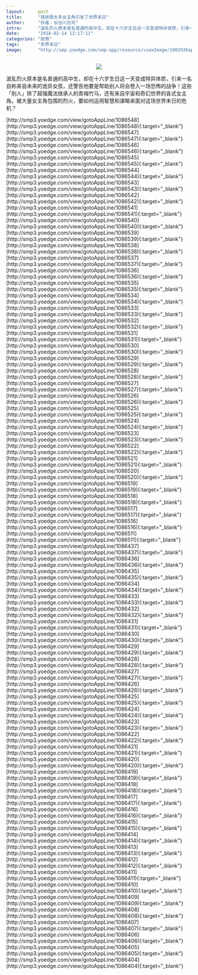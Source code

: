 ```yaml
---
layout:     post
title:      "我拯救太多女主角引发了世界末日"
author:     "作者：长谷川光司"
intro:      "波乱烈火原本是名普通的高中生，却在十六岁生日这一天变成特异体质，引来一名自称来自未来的诡异女孩，还警告他要是帮助别人将会卷入一场恐怖的战争！这些「别人」除了超强魔法继承人的青梅竹马，还有来自宇宙和奇幻世界的各式女主角。被大量女主角包围的烈火，要如何运用智慧和谋略来面对这场世界末日的危机？"
date:       "2018-02-14 12:17:11"
categories: "拯救"
tags:       "世界末日"
image:      "http://smp.yoedge.com/smp-app/resource/viewImage/1002926appline.png"
---
```

<div style="text-align: center">
<p><img src="http://smp.yoedge.com/smp-app/resource/viewImage/1002926appline.png"/></p>
</div>
<p class="post-meta">
<span>波乱烈火原本是名普通的高中生，却在十六岁生日这一天变成特异体质，引来一名自称来自未来的诡异女孩，还警告他要是帮助别人将会卷入一场恐怖的战争！这些「别人」除了超强魔法继承人的青梅竹马，还有来自宇宙和奇幻世界的各式女主角。被大量女主角包围的烈火，要如何运用智慧和谋略来面对这场世界末日的危机？</span>
</p>
[http://smp3.yoedge.com/view/gotoAppLine/1086548](http://smp3.yoedge.com/view/gotoAppLine/1086548){:target="_blank"}
[http://smp3.yoedge.com/view/gotoAppLine/1086547](http://smp3.yoedge.com/view/gotoAppLine/1086547){:target="_blank"}
[http://smp3.yoedge.com/view/gotoAppLine/1086546](http://smp3.yoedge.com/view/gotoAppLine/1086546){:target="_blank"}
[http://smp3.yoedge.com/view/gotoAppLine/1086545](http://smp3.yoedge.com/view/gotoAppLine/1086545){:target="_blank"}
[http://smp3.yoedge.com/view/gotoAppLine/1086544](http://smp3.yoedge.com/view/gotoAppLine/1086544){:target="_blank"}
[http://smp3.yoedge.com/view/gotoAppLine/1086543](http://smp3.yoedge.com/view/gotoAppLine/1086543){:target="_blank"}
[http://smp3.yoedge.com/view/gotoAppLine/1086542](http://smp3.yoedge.com/view/gotoAppLine/1086542){:target="_blank"}
[http://smp3.yoedge.com/view/gotoAppLine/1086541](http://smp3.yoedge.com/view/gotoAppLine/1086541){:target="_blank"}
[http://smp3.yoedge.com/view/gotoAppLine/1086540](http://smp3.yoedge.com/view/gotoAppLine/1086540){:target="_blank"}
[http://smp3.yoedge.com/view/gotoAppLine/1086539](http://smp3.yoedge.com/view/gotoAppLine/1086539){:target="_blank"}
[http://smp3.yoedge.com/view/gotoAppLine/1086538](http://smp3.yoedge.com/view/gotoAppLine/1086538){:target="_blank"}
[http://smp3.yoedge.com/view/gotoAppLine/1086537](http://smp3.yoedge.com/view/gotoAppLine/1086537){:target="_blank"}
[http://smp3.yoedge.com/view/gotoAppLine/1086536](http://smp3.yoedge.com/view/gotoAppLine/1086536){:target="_blank"}
[http://smp3.yoedge.com/view/gotoAppLine/1086535](http://smp3.yoedge.com/view/gotoAppLine/1086535){:target="_blank"}
[http://smp3.yoedge.com/view/gotoAppLine/1086534](http://smp3.yoedge.com/view/gotoAppLine/1086534){:target="_blank"}
[http://smp3.yoedge.com/view/gotoAppLine/1086533](http://smp3.yoedge.com/view/gotoAppLine/1086533){:target="_blank"}
[http://smp3.yoedge.com/view/gotoAppLine/1086532](http://smp3.yoedge.com/view/gotoAppLine/1086532){:target="_blank"}
[http://smp3.yoedge.com/view/gotoAppLine/1086531](http://smp3.yoedge.com/view/gotoAppLine/1086531){:target="_blank"}
[http://smp3.yoedge.com/view/gotoAppLine/1086530](http://smp3.yoedge.com/view/gotoAppLine/1086530){:target="_blank"}
[http://smp3.yoedge.com/view/gotoAppLine/1086529](http://smp3.yoedge.com/view/gotoAppLine/1086529){:target="_blank"}
[http://smp3.yoedge.com/view/gotoAppLine/1086528](http://smp3.yoedge.com/view/gotoAppLine/1086528){:target="_blank"}
[http://smp3.yoedge.com/view/gotoAppLine/1086527](http://smp3.yoedge.com/view/gotoAppLine/1086527){:target="_blank"}
[http://smp3.yoedge.com/view/gotoAppLine/1086526](http://smp3.yoedge.com/view/gotoAppLine/1086526){:target="_blank"}
[http://smp3.yoedge.com/view/gotoAppLine/1086525](http://smp3.yoedge.com/view/gotoAppLine/1086525){:target="_blank"}
[http://smp3.yoedge.com/view/gotoAppLine/1086524](http://smp3.yoedge.com/view/gotoAppLine/1086524){:target="_blank"}
[http://smp3.yoedge.com/view/gotoAppLine/1086523](http://smp3.yoedge.com/view/gotoAppLine/1086523){:target="_blank"}
[http://smp3.yoedge.com/view/gotoAppLine/1086522](http://smp3.yoedge.com/view/gotoAppLine/1086522){:target="_blank"}
[http://smp3.yoedge.com/view/gotoAppLine/1086521](http://smp3.yoedge.com/view/gotoAppLine/1086521){:target="_blank"}
[http://smp3.yoedge.com/view/gotoAppLine/1086520](http://smp3.yoedge.com/view/gotoAppLine/1086520){:target="_blank"}
[http://smp3.yoedge.com/view/gotoAppLine/1086519](http://smp3.yoedge.com/view/gotoAppLine/1086519){:target="_blank"}
[http://smp3.yoedge.com/view/gotoAppLine/1086518](http://smp3.yoedge.com/view/gotoAppLine/1086518){:target="_blank"}
[http://smp3.yoedge.com/view/gotoAppLine/1086517](http://smp3.yoedge.com/view/gotoAppLine/1086517){:target="_blank"}
[http://smp3.yoedge.com/view/gotoAppLine/1086516](http://smp3.yoedge.com/view/gotoAppLine/1086516){:target="_blank"}
[http://smp3.yoedge.com/view/gotoAppLine/1086511](http://smp3.yoedge.com/view/gotoAppLine/1086511){:target="_blank"}
[http://smp3.yoedge.com/view/gotoAppLine/1086437](http://smp3.yoedge.com/view/gotoAppLine/1086437){:target="_blank"}
[http://smp3.yoedge.com/view/gotoAppLine/1086436](http://smp3.yoedge.com/view/gotoAppLine/1086436){:target="_blank"}
[http://smp3.yoedge.com/view/gotoAppLine/1086435](http://smp3.yoedge.com/view/gotoAppLine/1086435){:target="_blank"}
[http://smp3.yoedge.com/view/gotoAppLine/1086434](http://smp3.yoedge.com/view/gotoAppLine/1086434){:target="_blank"}
[http://smp3.yoedge.com/view/gotoAppLine/1086433](http://smp3.yoedge.com/view/gotoAppLine/1086433){:target="_blank"}
[http://smp3.yoedge.com/view/gotoAppLine/1086432](http://smp3.yoedge.com/view/gotoAppLine/1086432){:target="_blank"}
[http://smp3.yoedge.com/view/gotoAppLine/1086431](http://smp3.yoedge.com/view/gotoAppLine/1086431){:target="_blank"}
[http://smp3.yoedge.com/view/gotoAppLine/1086430](http://smp3.yoedge.com/view/gotoAppLine/1086430){:target="_blank"}
[http://smp3.yoedge.com/view/gotoAppLine/1086429](http://smp3.yoedge.com/view/gotoAppLine/1086429){:target="_blank"}
[http://smp3.yoedge.com/view/gotoAppLine/1086428](http://smp3.yoedge.com/view/gotoAppLine/1086428){:target="_blank"}
[http://smp3.yoedge.com/view/gotoAppLine/1086427](http://smp3.yoedge.com/view/gotoAppLine/1086427){:target="_blank"}
[http://smp3.yoedge.com/view/gotoAppLine/1086426](http://smp3.yoedge.com/view/gotoAppLine/1086426){:target="_blank"}
[http://smp3.yoedge.com/view/gotoAppLine/1086425](http://smp3.yoedge.com/view/gotoAppLine/1086425){:target="_blank"}
[http://smp3.yoedge.com/view/gotoAppLine/1086424](http://smp3.yoedge.com/view/gotoAppLine/1086424){:target="_blank"}
[http://smp3.yoedge.com/view/gotoAppLine/1086423](http://smp3.yoedge.com/view/gotoAppLine/1086423){:target="_blank"}
[http://smp3.yoedge.com/view/gotoAppLine/1086422](http://smp3.yoedge.com/view/gotoAppLine/1086422){:target="_blank"}
[http://smp3.yoedge.com/view/gotoAppLine/1086421](http://smp3.yoedge.com/view/gotoAppLine/1086421){:target="_blank"}
[http://smp3.yoedge.com/view/gotoAppLine/1086420](http://smp3.yoedge.com/view/gotoAppLine/1086420){:target="_blank"}
[http://smp3.yoedge.com/view/gotoAppLine/1086419](http://smp3.yoedge.com/view/gotoAppLine/1086419){:target="_blank"}
[http://smp3.yoedge.com/view/gotoAppLine/1086418](http://smp3.yoedge.com/view/gotoAppLine/1086418){:target="_blank"}
[http://smp3.yoedge.com/view/gotoAppLine/1086417](http://smp3.yoedge.com/view/gotoAppLine/1086417){:target="_blank"}
[http://smp3.yoedge.com/view/gotoAppLine/1086416](http://smp3.yoedge.com/view/gotoAppLine/1086416){:target="_blank"}
[http://smp3.yoedge.com/view/gotoAppLine/1086415](http://smp3.yoedge.com/view/gotoAppLine/1086415){:target="_blank"}
[http://smp3.yoedge.com/view/gotoAppLine/1086414](http://smp3.yoedge.com/view/gotoAppLine/1086414){:target="_blank"}
[http://smp3.yoedge.com/view/gotoAppLine/1086413](http://smp3.yoedge.com/view/gotoAppLine/1086413){:target="_blank"}
[http://smp3.yoedge.com/view/gotoAppLine/1086412](http://smp3.yoedge.com/view/gotoAppLine/1086412){:target="_blank"}
[http://smp3.yoedge.com/view/gotoAppLine/1086411](http://smp3.yoedge.com/view/gotoAppLine/1086411){:target="_blank"}
[http://smp3.yoedge.com/view/gotoAppLine/1086410](http://smp3.yoedge.com/view/gotoAppLine/1086410){:target="_blank"}
[http://smp3.yoedge.com/view/gotoAppLine/1086409](http://smp3.yoedge.com/view/gotoAppLine/1086409){:target="_blank"}
[http://smp3.yoedge.com/view/gotoAppLine/1086408](http://smp3.yoedge.com/view/gotoAppLine/1086408){:target="_blank"}
[http://smp3.yoedge.com/view/gotoAppLine/1086407](http://smp3.yoedge.com/view/gotoAppLine/1086407){:target="_blank"}
[http://smp3.yoedge.com/view/gotoAppLine/1086406](http://smp3.yoedge.com/view/gotoAppLine/1086406){:target="_blank"}
[http://smp3.yoedge.com/view/gotoAppLine/1086405](http://smp3.yoedge.com/view/gotoAppLine/1086405){:target="_blank"}
[http://smp3.yoedge.com/view/gotoAppLine/1086404](http://smp3.yoedge.com/view/gotoAppLine/1086404){:target="_blank"}


